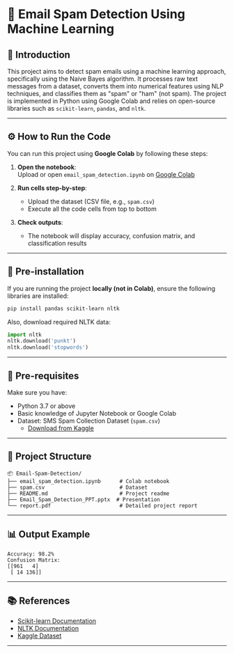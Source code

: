 
# 📧 Email Spam Detection Using Machine Learning

## 📝 Introduction

This project aims to detect spam emails using a machine learning approach, specifically using the Naive Bayes algorithm. It processes raw text messages from a dataset, converts them into numerical features using NLP techniques, and classifies them as "spam" or "ham" (not spam). The project is implemented in Python using Google Colab and relies on open-source libraries such as `scikit-learn`, `pandas`, and `nltk`.

---

## ⚙️ How to Run the Code

You can run this project using **Google Colab** by following these steps:

1. **Open the notebook**:  
   Upload or open `email_spam_detection.ipynb` on [Google Colab](https://colab.research.google.com/)

2. **Run cells step-by-step**:
   - Upload the dataset (CSV file, e.g., `spam.csv`)
   - Execute all the code cells from top to bottom

3. **Check outputs**:
   - The notebook will display accuracy, confusion matrix, and classification results

---

## 🔧 Pre-installation

If you are running the project **locally (not in Colab)**, ensure the following libraries are installed:

```bash
pip install pandas scikit-learn nltk
```

Also, download required NLTK data:
```python
import nltk
nltk.download('punkt')
nltk.download('stopwords')
```

---

## 📌 Pre-requisites

Make sure you have:

- Python 3.7 or above
- Basic knowledge of Jupyter Notebook or Google Colab
- Dataset: SMS Spam Collection Dataset (`spam.csv`)
  - [Download from Kaggle](https://www.kaggle.com/datasets/uciml/sms-spam-collection-dataset)

---

## 📁 Project Structure

```
📦 Email-Spam-Detection/
├── email_spam_detection.ipynb      # Colab notebook
├── spam.csv                        # Dataset
├── README.md                       # Project readme
├── Email_Spam_Detection_PPT.pptx  # Presentation
└── report.pdf                      # Detailed project report
```

---

## 📊 Output Example

```
Accuracy: 98.2%
Confusion Matrix:
[[961   4]
 [ 14 136]]
```

---

## 📚 References

- [Scikit-learn Documentation](https://scikit-learn.org/)
- [NLTK Documentation](https://www.nltk.org/)
- [Kaggle Dataset](https://www.kaggle.com/datasets/uciml/sms-spam-collection-dataset)

---
